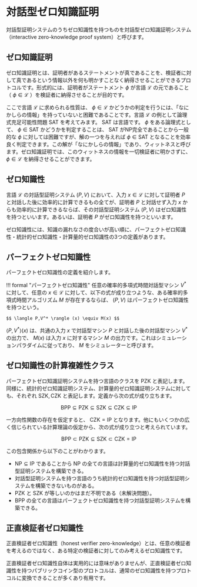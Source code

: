 # 対話型ゼロ知識証明

対話型証明システムのうちゼロ知識性を持つものを対話型ゼロ知識証明システム（interactive zero-knowledge proof system）と呼びます。

## ゼロ知識証明

ゼロ知識証明とは、証明者があるステートメントが真であることを、検証者に対して真であるという情報以外を何も明かすことなく納得させることができるプロトコルです。形式的には、証明者がステートメント $\phi$ が言語 $\mathcal{L}$ の元であること（ $\phi \in \mathcal{L}$ ）を検証者に納得させることが目的です。

ここで言語 $\mathcal{L}$ に求められる性質は、 $\phi\in \mathcal{L}$ かどうかの判定を行うには、「なにかしらの情報」を持っていないと困難であることです。言語 $\mathcal{L}$ の例として論理式充足可能性問題 $\mathrm{SAT}$ を考えてみます。 $\mathrm{SAT}$ は言語です。 $\phi$ をある論理式として、 $\phi \in \mathrm{SAT}$ かどうかを判定することは、 $\mathrm{SAT}$ がNP完全であることから一般的な $\phi$ に対しては困難ですが、解の一つを与えれば $\phi \in \mathrm{SAT}$ となることを効率良く判定できます。この解が「なにかしらの情報」であり、ウィットネスと呼びます。ゼロ知識証明では、このウィットネスの情報を一切検証者に明かさずに、 $\phi \in \mathcal{L}$ を納得させることができます。

## ゼロ知識性

言語 $\mathcal{L}$ の対話型証明システム $(P,V)$ において、入力 $x \in \mathcal{L}$ に対して証明者 $P$ と対話した後に効率的に計算できるもの全てが、証明者 $P$ と対話せず入力 $x$ からも効率的に計算できるならば、その対話型証明システム $(P,V)$ はゼロ知識性を持つといいます。あるいは、証明者 $P$ がゼロ知識性を持つといいます。

ゼロ知識性には、知識の漏れなさの度合いが高い順に、パーフェクトゼロ知識性・統計的ゼロ知識性・計算量的ゼロ知識性の3つの定義があります。

## パーフェクトゼロ知識性

パーフェクトゼロ知識性の定義を紹介します。

!!! formal "パーフェクトゼロ知識性"
    任意の確率的多項式時間対話型マシン $V^*$ に対して、任意の $x\in \mathcal L$ に対して、以下の式が成り立つような、ある確率的多項式時間アルゴリズム $M$ が存在するならば、 $(P,V)$ はパーフェクトゼロ知識性を持つという。

    $$ \langle P,V^* \rangle (x) \equiv M(x) $$

$\langle P,V^* \rangle (x)$ は、共通の入力 $x$ で対話型マシン $P$ と対話した後の対話型マシン $V^*$ の出力で、 $M(x)$ は入力 $x$ に対するマシン $M$ の出力です。これはシミュレーションパラダイムに従っており、 $M$ をシミュレーターと呼びます。

<!-- 
このパーフェクトゼロ知識性の定義は強く、一般的に次に定義する緩和したパーフェクトゼロ知識性を考えることが多いです。この資料ではパーフェクトゼロ知識性といえば、以下の緩和したパーフェクトゼロ知識性の定義を使うことにします。

!!! formal "パーフェクトゼロ知識性（緩和）"
    任意の確率的多項式時間対話型マシン $V^*$ に対して、任意の $x\in \mathcal L$ に対して、以下の2つの条件が成り立つような、ある確率的多項式時間アルゴリズム $M$ が存在するならば、 $(P,V)$ はパーフェクトゼロ知識性を持つという。

    1. 入力 $x$ に対して、最大 $\frac{1}{2}$ の確率で、マシン $M$ が $\perp$ を出力する。
    2. $m(x)$ をマシン $M$ の出力が $\perp$ でないときの出力として以下の式が成り立つ。
    
    $$ \langle P,V^* \rangle (x) \equiv m(x) $$

条件1の確率はより低い確率に置き換えることで、強い条件に変えられます。 -->

<!--
## ビューを利用したゼロ知識性の定義

検証者のビュー（view）とは検証者のランダムテープの内容と証明者から検証者に送られるメッセージのことです。このビューを利用して、ゼロ知識性を定義することもできます。
-->

## ゼロ知識性の計算複雑性クラス

パーフェクトゼロ知識証明システムを持つ言語のクラスを $\mathrm{PZK}$ と表記します。同様に、統計的ゼロ知識証明システム、計算量的ゼロ知識証明システムに対しても、それぞれ $\mathrm{SZK},\mathrm{CZK}$ と表記します。定義から次の式が成り立ちます。

$$ \mathrm{BPP} \subseteq \mathrm{PZK} \subseteq \mathrm{SZK} \subseteq \mathrm{CZK} \subseteq \mathrm{IP} $$

一方向性関数の存在を仮定すると、 $\mathrm{CZK}=\mathrm{IP}$ となります。他にもいくつかの広く信じられている計算理論の仮定から、次の式が成り立つと考えられています。

$$ \mathrm{BPP} \subset \mathrm{PZK} \subseteq \mathrm{SZK} \subset \mathrm{CZK} = \mathrm{IP} $$

この包含関係から以下のことがわかります。

- $\mathrm{NP} \subseteq \mathrm{IP}$ であることから $\mathrm{NP}$ の全ての言語は計算量的ゼロ知識性を持つ対話型証明システムを構築できる。
- 対話型証明システムを持つ言語のうち統計的ゼロ知識性を持つ対話型証明システムを構築できないものがある。
- $\mathrm{PZK}$ と $\mathrm{SZK}$ が等しいのかはまだ不明である（未解決問題）。
- $\mathrm{BPP}$ の全ての言語はパーフェクトゼロ知識性を持つ対話型証明システムを構築できる。

## 正直検証者ゼロ知識性

正直検証者ゼロ知識性（honest verifier zero-knowledge）とは、任意の検証者を考えるのではなく、ある特定の検証者に対してのみ考えるゼロ知識性です。

正直検証者ゼロ知識性自体は実用的には意味がありませんが、正直検証者ゼロ知識性を持つパブリックコイン型のプロトコルは、通常のゼロ知識性を持つプロトコルに変換できることが多くあり有用です。
